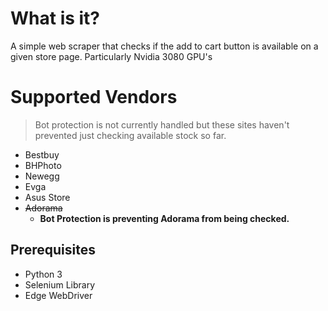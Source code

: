 # What is it?

A simple web scraper that checks if the add to cart button is available on a given store page. Particularly Nvidia 3080 GPU's

# Supported Vendors
> Bot protection is not currently handled but these sites haven't prevented just checking available stock so far.
- Bestbuy
- BHPhoto
- Newegg
- Evga
- Asus Store
 - ~~Adorama~~
	 -   **Bot Protection is preventing Adorama from being checked.**

## Prerequisites
- Python 3
- Selenium Library
- Edge WebDriver